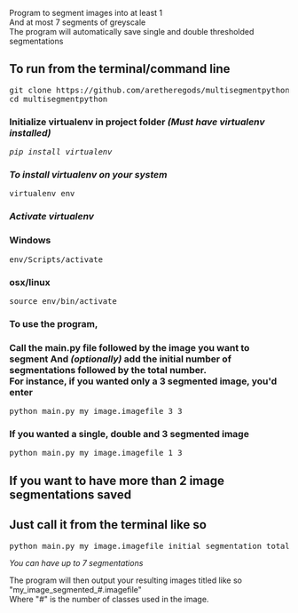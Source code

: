 Program to segment images into at least 1  
And at most 7 segments of greyscale  
The program will automatically save single and double thresholded segmentations  

<h2>To run from the terminal/command line</h2>  
<pre>git clone https://github.com/aretheregods/multisegmentpython  
cd multisegmentpython</pre>  
  
<h3>Initialize virtualenv in project folder <em>(Must have virtualenv installed)</h3>  
<pre>pip install virtualenv</pre> <h3>To install virtualenv on your system</h3></em>  
<pre>virtualenv env</pre>  
  
<h3><em>Activate virtualenv</em></h3>  
<h3>Windows</h3>  
<pre>env/Scripts/activate</pre>  
  
<h3>osx/linux</h3>  
<pre>source env/bin/activate</pre>  
  
<h3>To use the program,</h3>  
<h3>Call the main.py file followed by the image you want to segment  
And <em>(optionally)</em> add the initial number of segmentations followed by the total number.<br />
For instance, if you wanted only a 3 segmented image, you'd enter</h3>  
<pre>python main.py my_image.imagefile 3 3</pre>  
<h3>If you wanted a single, double and 3 segmented image</h3>  
<pre>python main.py my_image.imagefile 1 3</pre>
  
  
<h2>If you want to have more than 2 image segmentations saved</h2>  
<h2>Just call it from the terminal like so</h2>  
<pre>python main.py my_image.imagefile initial_segmentation total_number_of_segments</pre>  
<em>You can have up to 7 segmentations</em>  
  
The program will then output your resulting images titled like so "my_image_segmented_#.imagefile"  
Where "#" is the number of classes used in the image.  
